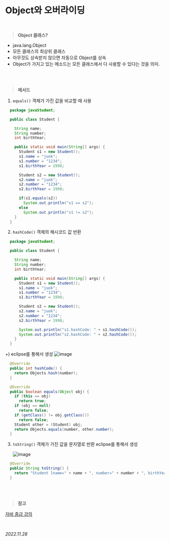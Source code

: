 # Object와 오버라이딩

<br/>

> **Object 클래스?**

- java.lang.Object
- 모든 클래스의 최상위 클래스
- 아무것도 상속받지 않으면 자동으로 Object를 상속
- Object가 가지고 있는 메소드는 모든 클래스에서 다 사용할 수 있다는 것을 의미.



<br/><br/>

> **메서드**

1. `equals()` 객체가 가진 값을 비교할 때 사용
  ```java
    package javaStudent;

    public class Student {

      String name;
      String number;
      int birthYear;

      public static void main(String[] args) {
        Student s1 = new Student();
        s1.name = "juok";
        s1.number = "1234";
        s1.birthYear = 1998;

        Student s2 = new Student();
        s2.name = "juok";
        s2.number = "1234";
        s2.birthYear = 1998;

        if(s1.equals(s2))
          System.out.println("s1 == s2");
        else
          System.out.println("s1 != s2");
      }
    }
  ```
2. `hashCode()` 객체의 해시코드 값 반환
  ```java
    package javaStudent;

    public class Student {

      String name;
      String number;
      int birthYear;

      public static void main(String[] args) {
        Student s1 = new Student();
        s1.name = "juok";
        s1.number = "1234";
        s1.birthYear = 1998;

        Student s2 = new Student();
        s2.name = "juok";
        s2.number = "1234";
        s2.birthYear = 1998;

        System.out.println("s1.hashCode: " + s1.hashCode());
        System.out.println("s2.hashCode: " + s2.hashCode());
      }
    }
  ```
  +) eclipse를 통해서 생성
    ![image](https://user-images.githubusercontent.com/72849620/204213266-b169e69b-9524-4b53-8981-a49a023f8577.png)
  
  ```java
    @Override
    public int hashCode() {
      return Objects.hash(number);
    }

    @Override
    public boolean equals(Object obj) {
      if (this == obj)
        return true;
      if (obj == null)
        return false;
      if (getClass() != obj.getClass())
        return false;
      Student other = (Student) obj;
      return Objects.equals(number, other.number);
    }
  ```
3. `toString()` 객체가 가진 값을 문자열로 반환
  eclipse를 통해서 생성
  
    ![image](https://user-images.githubusercontent.com/72849620/204213786-011a6f15-9c50-4569-a822-39c3d01178ab.png)
  
  ```java
    @Override
    public String toString() {
      return "Student [name=" + name + ", number=" + number + ", birthYear=" + birthYear + "]";
    }
  ```


<br/><br/>

> **참고**

[자바 중급 강의](https://school.programmers.co.kr/learn/courses/9)

<br/>

_2022.11.28_
